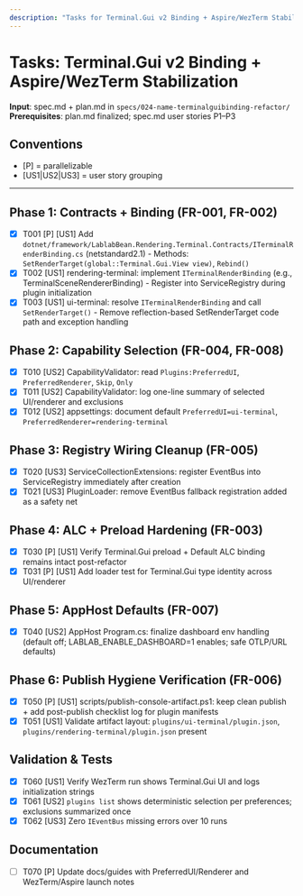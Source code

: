 ```yaml
---
description: "Tasks for Terminal.Gui v2 Binding + Aspire/WezTerm Stabilization"
---
```


# Tasks: Terminal.Gui v2 Binding + Aspire/WezTerm Stabilization

**Input**: spec.md + plan.md in `specs/024-name-terminalguibinding-refactor/`
**Prerequisites**: plan.md finalized; spec.md user stories P1–P3

## Conventions

- [P] = parallelizable
- [US1|US2|US3] = user story grouping

---

## Phase 1: Contracts + Binding (FR-001, FR-002)

- [X] T001 [P] [US1] Add `dotnet/framework/LablabBean.Rendering.Terminal.Contracts/ITerminalRenderBinding.cs` (netstandard2.1)
      - Methods: `SetRenderTarget(global::Terminal.Gui.View view)`, `Rebind()`
- [X] T002 [US1] rendering-terminal: implement `ITerminalRenderBinding` (e.g., TerminalSceneRendererBinding)
      - Register into ServiceRegistry during plugin initialization
- [X] T003 [US1] ui-terminal: resolve `ITerminalRenderBinding` and call `SetRenderTarget()`
      - Remove reflection-based SetRenderTarget code path and exception handling

## Phase 2: Capability Selection (FR-004, FR-008)

- [X] T010 [US2] CapabilityValidator: read `Plugins:PreferredUI`, `PreferredRenderer`, `Skip`, `Only`
- [X] T011 [US2] CapabilityValidator: log one-line summary of selected UI/renderer and exclusions
- [X] T012 [US2] appsettings: document default `PreferredUI=ui-terminal`, `PreferredRenderer=rendering-terminal`

## Phase 3: Registry Wiring Cleanup (FR-005)

- [X] T020 [US3] ServiceCollectionExtensions: register EventBus into ServiceRegistry immediately after creation
- [X] T021 [US3] PluginLoader: remove EventBus fallback registration added as a safety net

## Phase 4: ALC + Preload Hardening (FR-003)

- [X] T030 [P] [US1] Verify Terminal.Gui preload + Default ALC binding remains intact post-refactor
- [X] T031 [P] [US1] Add loader test for Terminal.Gui type identity across UI/renderer

## Phase 5: AppHost Defaults (FR-007)

- [X] T040 [US2] AppHost Program.cs: finalize dashboard env handling (default off; LABLAB_ENABLE_DASHBOARD=1 enables; safe OTLP/URL defaults)

## Phase 6: Publish Hygiene Verification (FR-006)

- [X] T050 [P] [US1] scripts/publish-console-artifact.ps1: keep clean publish + add post-publish checklist log for plugin manifests
- [X] T051 [US1] Validate artifact layout: `plugins/ui-terminal/plugin.json`, `plugins/rendering-terminal/plugin.json` present

## Validation & Tests

- [X] T060 [US1] Verify WezTerm run shows Terminal.Gui UI and logs initialization strings
- [X] T061 [US2] `plugins list` shows deterministic selection per preferences; exclusions summarized once
- [X] T062 [US3] Zero `IEventBus` missing errors over 10 runs

## Documentation

- [ ] T070 [P] Update docs/guides with PreferredUI/Renderer and WezTerm/Aspire launch notes

